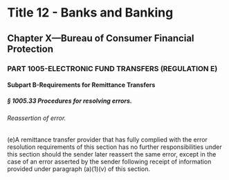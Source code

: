 
# Title 12 - Banks and Banking
## Chapter X—Bureau of Consumer Financial Protection
### PART 1005-ELECTRONIC FUND TRANSFERS (REGULATION E)
#### Subpart B-Requirements for Remittance Transfers
##### § 1005.33 Procedures for resolving errors.
###### Reassertion of error.

(e)A remittance transfer provider that has fully complied with the error resolution requirements of this section has no further responsibilities under this section should the sender later reassert the same error, except in the case of an error asserted by the sender following receipt of information provided under paragraph (a)(1)(v) of this section.
